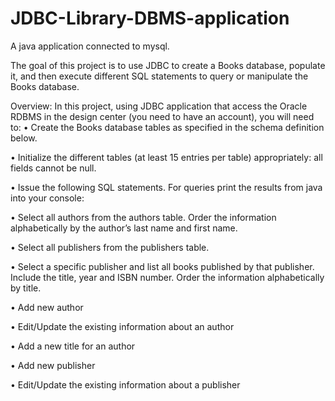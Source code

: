 # JDBC-Library-DBMS-application
A java application connected to mysql. 


The goal of this project is to use JDBC to create a Books database, populate it, and
then execute different SQL statements to query or manipulate the Books database.



Overview:
In this project, using JDBC application that access the Oracle RDBMS in the
design center (you need to have an account), you will need to:
• Create the Books database tables as specified in the schema definition
below.

• Initialize the different tables (at least 15 entries per table) appropriately: all
fields cannot be null.

• Issue the following SQL statements. For queries print the results from java
into your console:

• Select all authors from the authors table. Order the information
alphabetically by the author’s last name and first name.

• Select all publishers from the publishers table.

• Select a specific publisher and list all books published by that
publisher. Include the title, year and ISBN number. Order the
information alphabetically by title.

• Add new author

• Edit/Update the existing information about an author

• Add a new title for an author

• Add new publisher

• Edit/Update the existing information about a publisher


